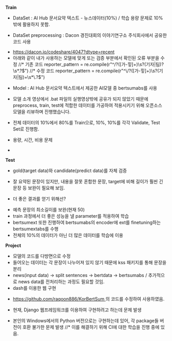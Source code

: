 **Train**
- DataSet : AI Hub 문서요약 텍스트 - 뉴스데이터(10%)
/ 학습 용량 문제로 10% 밖에 활용하지 못함.

- DataSet preprocessing : Dacon 경진대회의 이야기연구소 주식회사에서 공유한 코드 사용
* https://dacon.io/codeshare/4047?dtype=recent
* 아래와 같이 내가 사용하는 모델에 맞게 또는 검증 부분에서 확인된 오류 부분을 수정
//* 기존 코드
    reporter_pattern = re.compile(r"^\/?([가-힣]+)\s?(기자|팀)?\s*\.?$")
//* 수정 코드
    reporter_pattern = re.compile(r"^\/?([가-힣]+)\s?(기자|팀)+\s*\.?$")

- Model : AI Hub 문서요약 텍스트에서 제공한 AI모델 중 bertsumabs를 사용
* 모델 소개 영상에서 .bat 파일의 실행영상밖에 공유가 되지 않았기 때문에 preprocess, train, test에 적합한 데이터를 가공하여 적용시키기 위해 오픈소스 모델을 리뷰하며 진행했습니다.

- 전체 데이터의 10%에서 80%를 Train으로, 10%, 10%를 각각 Validate, Test Set로 진행함.
* 용량, 시간, 비용 문제

- 

**Test**
- gold(target data)와 candidate(predict data)를 자체 검증
* 잘 요약된 문장이 있지만, 내용을 잘못 혼합한 문장, target에 비해 길이가 훨씬 긴 문장 등 보완이 필요해 보임.
- 더 좋은 결과를 얻기 위해선?
* 예측 문장의 최소길이를 보완(현재 50)
* train 과정에서 더 좋은 성능을 낼 parameter를 적용하여 학습
* bertsumext 또한 진행하여 bertsumabs의 encoder에 ext를 finetuning하는 bertsumextabs를 수행
* 전체의 10%의 데이터가 아닌 더 많은 데이터를 학습에 이용

**Project**
- 모델의 코드를 다방면으로 수정 
- 들어오는 데이터는 각 문장이 나누어져 있지 않기 때문에 kss 패키지를 통해 문장을 분리
- news(input data) -> split sentences -> bertdata -> bertsumabs / 추가적으로 news data를 전처리하는 과정도 필요할 것임.
- dash를 이용한 웹 구현
* [https://github.com/raqoon886/KorBertSum ](https://github.com/raqoon886/KorBertSum/blob/master/Newsdata_summarybot.ipynb)의 코드를 수정하여 사용하였음.
- 현재, Django 웹프레임워크를 이용하여 구현하려고 하는데 문제 발생
* 본인의 Windows에서의 Python 버전으로는 구현하는데 있어, 각 package들 버전이 호환 불가한 문제 발생
//* 이를 해결하기 위해 CI에 대한 학습을 진행 중에 있음.
